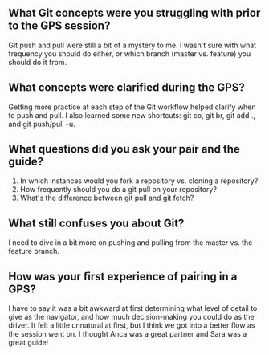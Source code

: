 ## What Git concepts were you struggling with prior to the GPS session?
Git push and pull were still a bit of a mystery to me. I wasn't sure with what frequency you should do either, or which branch (master vs. feature) you should do it from.

## What concepts were clarified during the GPS?
Getting more practice at each step of the Git workflow helped clarify when to push and pull. I also learned some new shortcuts: git co, git br, git add ., and git push/pull -u. 

## What questions did you ask your pair and the guide?
1. In which instances would you fork a repository vs. cloning a repository?
2. How frequently should you do a git pull on your repository?
3. What's the difference between git pull and git fetch?

## What still confuses you about Git?
I need to dive in a bit more on pushing and pulling from the master vs. the feature branch. 

## How was your first experience of pairing in a GPS?
I have to say it was a bit awkward at first determining what level of detail to give as the navigator, and how much decision-making you could do as the driver. It felt a little unnatural at first, but I think we got into a better flow as the session went on. I thought Anca was a great partner and Sara was a great guide! 